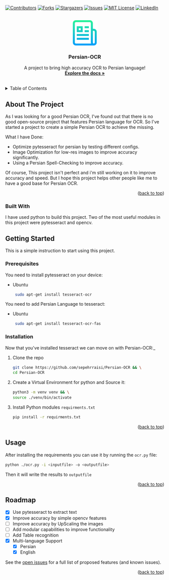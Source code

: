 <!-- Improved compatibility of back to top link: See: https://github.com/othneildrew/Best-README-Template/pull/73 -->
<a name="readme-top"></a>
<!--
*** Thanks for checking out the Best-README-Template. If you have a suggestion
*** that would make this better, please fork the repo and create a pull request
*** or simply open an issue with the tag "enhancement".
*** Don't forget to give the project a star!
*** Thanks again! Now go create something AMAZING! :D
-->



<!-- PROJECT SHIELDS -->
<!--
*** I'm using markdown "reference style" links for readability.
*** Reference links are enclosed in brackets [ ] instead of parentheses ( ).
*** See the bottom of this document for the declaration of the reference variables
*** for contributors-url, forks-url, etc. This is an optional, concise syntax you may use.
*** https://www.markdownguide.org/basic-syntax/#reference-style-links
-->
[![Contributors][contributors-shield]][contributors-url]
[![Forks][forks-shield]][forks-url]
[![Stargazers][stars-shield]][stars-url]
[![Issues][issues-shield]][issues-url]
[![MIT License][license-shield]][license-url]
[![LinkedIn][linkedin-shield]][linkedin-url]



<!-- PROJECT LOGO -->
<br />
<div align="center">
  <a href="https://github.com/sepehrraisi/Persian-OCR">
    <img src="README/images/logo.png" alt="Logo" width="80" height="80">
  </a>

  <h3 align="center">Persian-OCR</h3>

  <p align="center">
    A project to bring high accuracy OCR to Persian language!
    <br />
    <a href="https://github.com/sepehrraisi/Persian-OCR"><strong>Explore the docs »</strong></a>
    <br />
    <br />
    <!-- <a href="https://github.com/othneildrew/Best-README-Template">View Demo</a> -->
    <!-- · -->
    <!-- <a href="https://github.com/othneildrew/Best-README-Template/issues">Report Bug</a> -->
    <!-- · -->
    <!-- <a href="https://github.com/othneildrew/Best-README-Template/issues">Request Feature</a> -->
  </p>
</div>



<!-- TABLE OF CONTENTS -->
<details>
  <summary>Table of Contents</summary>
  <ol>
    <li>
      <a href="#about-the-project">About The Project</a>
      <ul>
        <li><a href="#built-with">Built With</a></li>
      </ul>
    </li>
    <li>
      <a href="#getting-started">Getting Started</a>
      <ul>
        <li><a href="#prerequisites">Prerequisites</a></li>
        <li><a href="#installation">Installation</a></li>
      </ul>
    </li>
    <li><a href="#usage">Usage</a></li>
    <li><a href="#roadmap">Roadmap</a></li>

[//]: # (    <li><a href="#contributing">Contributing</a></li>)

[//]: # (    <li><a href="#license">License</a></li>)

[//]: # (    <li><a href="#contact">Contact</a></li>)

[//]: # (    <li><a href="#acknowledgments">Acknowledgments</a></li>)
  </ol>
</details>



<!-- ABOUT THE PROJECT -->
## About The Project

[//]: # (<a  align="center" href="https://github.com/sepehrraisi/Persian-OCR">)

[//]: # (    <img src="README/images/screenshot.png" alt="ScreenShot">)

[//]: # (</a>)

As I was looking for a good Persian OCR, I've found out that there is no good open-source project that features Persian language for OCR.
So I've started a project to create a simple Persian OCR to achieve the missing.
 
What I have Done:
* Optimize pytesseract for persian by testing different configs.
* Image Optimization for low-res images to improve accuracy significantly.
* Using a Persian Spell-Checking to improve accuracy.

Of course, This project isn't perfect and i'm still working on it to improve accuracy and speed. But I hope this project helps other people like me to have a good base for Persian OCR.


<p align="right">(<a href="#readme-top">back to top</a>)</p>


### Built With

I have used python to build this project.
Two of the most useful modules in this project were pytesseract and opencv.

[//]: # (* [![Next][Next.js]][Next-url])

[//]: # (* [![React][React.js]][React-url])

[//]: # (* [![Vue][Vue.js]][Vue-url])

[//]: # (* [![Angular][Angular.io]][Angular-url])

[//]: # (* [![Svelte][Svelte.dev]][Svelte-url])

[//]: # (* [![Laravel][Laravel.com]][Laravel-url])

[//]: # (* [![Bootstrap][Bootstrap.com]][Bootstrap-url])

[//]: # (* [![JQuery][JQuery.com]][JQuery-url])

[//]: # (<p align="right">&#40;<a href="#readme-top">back to top</a>&#41;</p>)



<!-- GETTING STARTED -->
## Getting Started

This is a simple instruction to start using this project.

### Prerequisites

You need to install pytesseract on your device:
* Ubuntu
  ```sh
   sudo apt-get install tesseract-ocr
  ```
You need to add Persian Language to tesseract:
* Ubuntu
  ```sh
   sudo apt-get install tesseract-ocr-fas
  ```

### Installation

Now that you've installed tesseract we can move on with Persian-OCR:_

1. Clone the repo
   ```sh
   git clone https://github.com/sepehrraisi/Persian-OCR && \
   cd Persian-OCR
   ```
2. Create a Virtual Environment for python and Source it:
   ```sh
   python3 -m venv venv && \
   source ./venv/bin/activate
   ```
3. Install Python modules `requirments.txt`
   ```sh
   pip install -r requirments.txt
   ```

<p align="right">(<a href="#readme-top">back to top</a>)</p>



<!-- USAGE EXAMPLES -->
## Usage

After installing the requirements you can use it by running the `ocr.py` file:
```sh
python ./ocr.py -i <inputfile> -o <outputfile>     
```
Then it will write the results to `outputfile`

[//]: # (_For more examples, please refer to the [Documentation]&#40;https://example.com&#41;_)

<p align="right">(<a href="#readme-top">back to top</a>)</p>



<!-- ROADMAP -->
## Roadmap

- [x] Use pytesseract to extract text
- [x] Improve accuracy by simple opencv features
- [ ] Improve accuracy by UpScaling the images
- [ ] Add modular capabilities to improve functionality
- [ ] Add Table recognition
- [x] Multi-language Support
    - [x] Persian
    - [x] English

See the [open issues](https://github.com/othneildrew/Best-README-Template/issues) for a full list of proposed features (and known issues).

<p align="right">(<a href="#readme-top">back to top</a>)</p>



[//]: # (<!-- CONTRIBUTING -->)

[//]: # (## Contributing)

[//]: # ()
[//]: # (Contributions are what make the open source community such an amazing place to learn, inspire, and create. Any contributions you make are **greatly appreciated**.)

[//]: # ()
[//]: # (If you have a suggestion that would make this better, please fork the repo and create a pull request. You can also simply open an issue with the tag "enhancement".)

[//]: # (Don't forget to give the project a star! Thanks again!)

[//]: # ()
[//]: # (1. Fork the Project)

[//]: # (2. Create your Feature Branch &#40;`git checkout -b feature/AmazingFeature`&#41;)

[//]: # (3. Commit your Changes &#40;`git commit -m 'Add some AmazingFeature'`&#41;)

[//]: # (4. Push to the Branch &#40;`git push origin feature/AmazingFeature`&#41;)

[//]: # (5. Open a Pull Request)

[//]: # ()
[//]: # (<p align="right">&#40;<a href="#readme-top">back to top</a>&#41;</p>)

[//]: # ()
[//]: # ()
[//]: # ()
[//]: # (<!-- LICENSE -->)

[//]: # (## License)

[//]: # ()
[//]: # (Distributed under the MIT License. See `LICENSE.txt` for more information.)

[//]: # ()
[//]: # (<p align="right">&#40;<a href="#readme-top">back to top</a>&#41;</p>)

[//]: # ()
[//]: # ()
[//]: # ()
[//]: # (<!-- CONTACT -->)

[//]: # (## Contact)

[//]: # ()
[//]: # (Your Name - [@your_twitter]&#40;https://twitter.com/your_username&#41; - email@example.com)

[//]: # ()
[//]: # (Project Link: [https://github.com/your_username/repo_name]&#40;https://github.com/your_username/repo_name&#41;)

[//]: # ()
[//]: # (<p align="right">&#40;<a href="#readme-top">back to top</a>&#41;</p>)

[//]: # ()
[//]: # ()
[//]: # ()
[//]: # (<!-- ACKNOWLEDGMENTS -->)

[//]: # (## Acknowledgments)

[//]: # ()
[//]: # (Use this space to list resources you find helpful and would like to give credit to. I've included a few of my favorites to kick things off!)

[//]: # ()
[//]: # (* [Choose an Open Source License]&#40;https://choosealicense.com&#41;)

[//]: # (* [GitHub Emoji Cheat Sheet]&#40;https://www.webpagefx.com/tools/emoji-cheat-sheet&#41;)

[//]: # (* [Malven's Flexbox Cheatsheet]&#40;https://flexbox.malven.co/&#41;)

[//]: # (* [Malven's Grid Cheatsheet]&#40;https://grid.malven.co/&#41;)

[//]: # (* [Img Shields]&#40;https://shields.io&#41;)

[//]: # (* [GitHub Pages]&#40;https://pages.github.com&#41;)

[//]: # (* [Font Awesome]&#40;https://fontawesome.com&#41;)

[//]: # (* [React Icons]&#40;https://react-icons.github.io/react-icons/search&#41;)

[//]: # ()
[//]: # (<p align="right">&#40;<a href="#readme-top">back to top</a>&#41;</p>)



<!-- MARKDOWN LINKS & IMAGES -->
<!-- https://www.markdownguide.org/basic-syntax/#reference-style-links -->
[contributors-shield]: https://img.shields.io/github/contributors/sepehrraisi/Persian-OCR.svg?style=for-the-badge
[contributors-url]: https://github.com/sepehrraisi/Persian-OCR/graphs/contributors
[forks-shield]: https://img.shields.io/github/forks/sepehrraisi/Persian-OCR.svg?style=for-the-badge
[forks-url]: https://github.com/sepehrraisi/Persian-OCR/network/members
[stars-shield]: https://img.shields.io/github/stars/sepehrraisi/Persian-OCR.svg?style=for-the-badge
[stars-url]: https://github.com/sepehrraisi/Persian-OCR/stargazers
[issues-shield]: https://img.shields.io/github/issues/sepehrraisi/Persian-OCR.svg?style=for-the-badge
[issues-url]: https://github.com/sepehrraisi/Persian-OCR/issues
[license-shield]: https://img.shields.io/github/license/sepehrraisi/Persian-OCR.svg?style=for-the-badge
[license-url]: https://github.com/sepehrraisi/Persian-OCR/blob/master/LICENSE.txt
[linkedin-shield]: https://img.shields.io/badge/-LinkedIn-black.svg?style=for-the-badge&logo=linkedin&colorB=555
[linkedin-url]: https://linkedin.com/in/sepehrraisi
[product-screenshot]: images/screenshot.png
[Next.js]: https://img.shields.io/badge/next.js-000000?style=for-the-badge&logo=nextdotjs&logoColor=white
[Next-url]: https://nextjs.org/
[React.js]: https://img.shields.io/badge/React-20232A?style=for-the-badge&logo=react&logoColor=61DAFB
[React-url]: https://reactjs.org/
[Vue.js]: https://img.shields.io/badge/Vue.js-35495E?style=for-the-badge&logo=vuedotjs&logoColor=4FC08D
[Vue-url]: https://vuejs.org/
[Angular.io]: https://img.shields.io/badge/Angular-DD0031?style=for-the-badge&logo=angular&logoColor=white
[Angular-url]: https://angular.io/
[Svelte.dev]: https://img.shields.io/badge/Svelte-4A4A55?style=for-the-badge&logo=svelte&logoColor=FF3E00
[Svelte-url]: https://svelte.dev/
[Laravel.com]: https://img.shields.io/badge/Laravel-FF2D20?style=for-the-badge&logo=laravel&logoColor=white
[Laravel-url]: https://laravel.com
[Bootstrap.com]: https://img.shields.io/badge/Bootstrap-563D7C?style=for-the-badge&logo=bootstrap&logoColor=white
[Bootstrap-url]: https://getbootstrap.com
[JQuery.com]: https://img.shields.io/badge/jQuery-0769AD?style=for-the-badge&logo=jquery&logoColor=white
[JQuery-url]: https://jquery.com 
